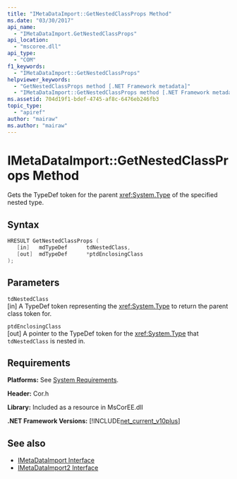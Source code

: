 ```yaml
---
title: "IMetaDataImport::GetNestedClassProps Method"
ms.date: "03/30/2017"
api_name: 
  - "IMetaDataImport.GetNestedClassProps"
api_location: 
  - "mscoree.dll"
api_type: 
  - "COM"
f1_keywords: 
  - "IMetaDataImport::GetNestedClassProps"
helpviewer_keywords: 
  - "GetNestedClassProps method [.NET Framework metadata]"
  - "IMetaDataImport::GetNestedClassProps method [.NET Framework metadata]"
ms.assetid: 704d19f1-bdef-4745-af8c-6476eb246fb3
topic_type: 
  - "apiref"
author: "mairaw"
ms.author: "mairaw"
---
```

# IMetaDataImport::GetNestedClassProps Method
Gets the TypeDef token for the parent <xref:System.Type> of the specified nested type.  
  
## Syntax  
  
```cpp  
HRESULT GetNestedClassProps (  
   [in]   mdTypeDef      tdNestedClass,  
   [out]  mdTypeDef      *ptdEnclosingClass  
);  
```  
  
## Parameters  
 `tdNestedClass`  
 [in] A TypeDef token representing the <xref:System.Type> to return the parent class token for.  
  
 `ptdEnclosingClass`  
 [out] A pointer to the TypeDef token for the <xref:System.Type> that `tdNestedClass` is nested in.  
  
## Requirements  
 **Platforms:** See [System Requirements](../../../../docs/framework/get-started/system-requirements.md).  
  
 **Header:** Cor.h  
  
 **Library:** Included as a resource in MsCorEE.dll  
  
 **.NET Framework Versions:** [!INCLUDE[net_current_v10plus](../../../../includes/net-current-v10plus-md.md)]  
  
## See also

- [IMetaDataImport Interface](../../../../docs/framework/unmanaged-api/metadata/imetadataimport-interface.md)
- [IMetaDataImport2 Interface](../../../../docs/framework/unmanaged-api/metadata/imetadataimport2-interface.md)
